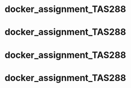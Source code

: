 # docker_assignment_TAS288
# docker_assignment_TAS288
# docker_assignment_TAS288
# docker_assignment_TAS288
